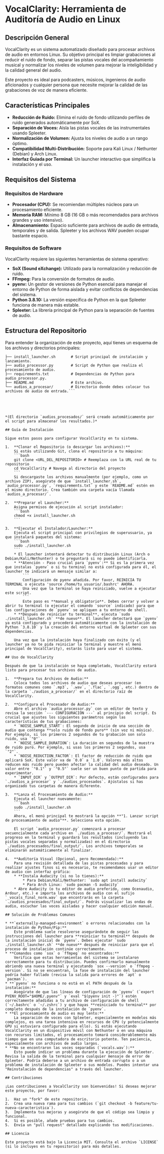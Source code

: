 # VocalClarity: Herramienta de Auditoría de Audio en Linux

## Descripción General

VocalClarity es un sistema automatizado diseñado para procesar archivos de audio en entornos Linux. Su objetivo principal es limpiar grabaciones al reducir el ruido de fondo, separar las pistas vocales del acompañamiento musical y normalizar los niveles de volumen para mejorar la inteligibilidad y la calidad general del audio.

Este proyecto es ideal para podcasters, músicos, ingenieros de audio aficionados y cualquier persona que necesite mejorar la calidad de las grabaciones de voz de manera eficiente.

## Características Principales

* **Reducción de Ruido:** Elimina el ruido de fondo utilizando perfiles de ruido generados automáticamente por SoX.
* **Separación de Voces:** Aísla las pistas vocales de las instrumentales usando Spleeter.
* **Normalización de Volumen:** Ajusta los niveles de audio a un rango óptimo.
* **Compatibilidad Multi-Distribución:** Soporte para Kali Linux / Nethunter (Debian) y Arch Linux.
* **Interfaz Guiada por Terminal:** Un launcher interactivo que simplifica la instalación y el uso.

## Requisitos del Sistema

### Requisitos de Hardware

* **Procesador (CPU):** Se recomiendan múltiples núcleos para un procesamiento eficiente.
* **Memoria RAM:** Mínimo 8 GB (16 GB o más recomendados para archivos grandes y uso intensivo).
* **Almacenamiento:** Espacio suficiente para archivos de audio de entrada, temporales y de salida. Spleeter y los archivos WAV pueden ocupar bastante espacio.

### Requisitos de Software

VocalClarity requiere las siguientes herramientas de sistema operativo:

* **SoX (Sound eXchange):** Utilizado para la normalización y reducción de ruido.
* **FFmpeg:** Para la conversión de formatos de audio.
* **pyenv:** Un gestor de versiones de Python esencial para manejar el entorno de Python de forma aislada y evitar conflictos de dependencias del sistema.
* **Python 3.8.10:** La versión específica de Python en la que Spleeter funciona de manera más estable.
* **Spleeter:** La librería principal de Python para la separación de fuentes de audio.


## Estructura del Repositorio

Para entender la organización de este proyecto, aquí tienes un esquema de los archivos y directorios principales:

```
├── install_launcher.sh       # Script principal de instalación y lanzamiento.
├── audio_processor.py        # Script de Python que realiza el procesamiento de audio.
├── requirements.txt          # Dependencias de Python para audio_processor.py.
├── README.md                 # Este archivo.
└── audios_a_procesar/        # Directorio donde debes colocar tus archivos de audio de entrada.```





*(El directorio `audios_procesados/` será creado automáticamente por el script para almacenar los resultados.)*

## Guía de Instalación

Sigue estos pasos para configurar VocalClarity en tu sistema.

1.  **Clonar el Repositorio (o descargar los archivos):**
    Si estás utilizando Git, clona el repositorio a tu máquina:
    ```bash
    git clone <URL_DEL_REPOSITORIO> # Reemplaza con la URL real de tu repositorio
    cd VocalClarity # Navega al directorio del proyecto
    ```
    Si descargaste los archivos manualmente (por ejemplo, como un archivo ZIP), asegúrate de que `install_launcher.sh`, `audio_processor.py`, `requirements.txt` y este `README.md` estén en el mismo directorio. Crea también una carpeta vacía llamada `audios_a_procesar/`.

2.  **Preparar el Launcher:**
    Asigna permisos de ejecución al script instalador:
    ```bash
    chmod +x install_launcher.sh
    ```

3.  **Ejecutar el Instalador/Launcher:**
    Ejecuta el script principal con privilegios de superusuario, ya que instalará paquetes del sistema:
    ```bash
    sudo ./install_launcher.sh
    ```
    * El launcher intentará detectar tu distribución Linux (Arch o Debian/Kali/Nethunter) o te preguntará si no puede identificarla.
    * **Atención - Paso crucial para `pyenv`:** Si es la primera vez que instalas `pyenv` o si tu terminal no está configurada para él, el launcher te indicará un mensaje similar a:
        ```
        Configuración de pyenv añadida. Por favor, REINICIA TU TERMINAL o ejecuta 'source /home/tu_usuario/.bashrc' AHORA.
        Una vez que la terminal se haya reiniciado, vuelve a ejecutar este script.
        ```
        Este paso es **manual y obligatorio**. Debes cerrar y volver a abrir tu terminal (o ejecutar el comando `source` indicado) para que las configuraciones de `pyenv` se apliquen a tu entorno de shell.
    * **Después de reiniciar tu terminal**, ejecuta `sudo ./install_launcher.sh` **de nuevo**. El launcher detectará que `pyenv` ya está configurado y procederá automáticamente con la instalación de Python `3.8.10` y la creación del entorno virtual de Spleeter con sus dependencias.

    Una vez que la instalación haya finalizado con éxito (y el launcher ya no te pida reiniciar la terminal y muestre el menú principal de VocalClarity), estarás listo para usar el sistema.

## Uso de VocalClarity

Después de que la instalación se haya completado, VocalClarity estará listo para procesar tus archivos de audio.

1.  **Prepara tus Archivos de Audio:**
    Coloca todos los archivos de audio que deseas procesar (en formatos comunes como `.mp3`, `.wav`, `.flac`, `.ogg`, etc.) dentro de la carpeta `./audios_a_procesar/` en el directorio raíz de VocalClarity.

2.  **Configura el Procesador de Audio:**
    Abre el archivo `audio_processor.py` con un editor de texto y revisa la sección `--- CONFIGURACIÓN ---` al principio del script. Es crucial que ajustes los siguientes parámetros según las características de tus grabaciones:
    * `NOISE_SAMPLE_START`: El segundo de inicio de una sección de audio que contenga **solo ruido de fondo puro** (sin voz ni música). Por ejemplo, si los primeros 2 segundos de tu grabación son solo ruido, usa `"0"`.
    * `NOISE_SAMPLE_DURATION`: La duración en segundos de la muestra de ruido puro. Por ejemplo, si usas los primeros 2 segundos, usa `"2"`.
    * `NOISE_REDUCTION_FACTOR`: El factor de reducción de ruido que aplicará SoX. Este valor va de `0.0` a `1.0`. Valores más altos reducen más ruido pero pueden afectar la calidad del audio deseado. Un valor entre `"0.1"` y `"0.5"` suele ser un buen punto de partida para experimentar.
    * `INPUT_DIR` y `OUTPUT_DIR`: Por defecto, están configurados para `./audios_a_procesar` y `./audios_procesados`. Ajústalos si has organizado tus carpetas de manera diferente.

3.  **Lanza el Procesamiento de Audio:**
    Ejecuta el launcher nuevamente:
    ```bash
    sudo ./install_launcher.sh
    ```
    Ahora, el menú principal te mostrará la opción **"1. Lanzar script de procesamiento de audio"**. Selecciona esta opción.

    El script `audio_processor.py` comenzará a procesar secuencialmente cada archivo en `./audios_a_procesar/`. Mostrará el progreso en la terminal y guardará los resultados (incluyendo las pistas vocales separadas y normalizadas) en el directorio `./audios_procesados/final_output/`. Los archivos temporales se eliminarán automáticamente al finalizar.

4.  **Auditoría Visual (Opcional, pero Recomendada):**
    Para una revisión detallada de las pistas procesadas y para realizar ajustes finos si es necesario, te recomendamos usar un editor de audio con interfaz gráfica:
    * **Instala Audacity (si no lo tienes):**
        * Para Debian/Kali/Nethunter: `sudo apt install audacity`
        * Para Arch Linux: `sudo pacman -S audacity`
    * Abre Audacity (o tu editor de audio preferido, como Ocenaudio, Ardour, etc.) e importa los archivos de audio con el sufijo `_vocals_final_norm.wav` que encontrarás en la carpeta `./audios_procesados/final_output/`. Podrás visualizar las ondas de audio, escuchar las voces aisladas y hacer cualquier edición manual.

## Solución de Problemas Comunes

* **`externally-managed-environment` o errores relacionados con la instalación de Python/Pip:**
    Este problema suele resolverse asegurándote de seguir las instrucciones del launcher para **reiniciar tu terminal** después de la instalación inicial de `pyenv`. Debes ejecutar `sudo ./install_launcher.sh` **de nuevo** después de reiniciar para que el proceso de instalación continúe correctamente.
* **Comandos como `sox` o `ffmpeg` no encontrados:**
    Verifica que estas herramientas del sistema se instalaron correctamente para tu distribución. Puedes confirmarlo manualmente abriendo una nueva terminal y ejecutando `sox --version` o `ffmpeg -version`. Si no se encuentran, la fase de instalación del launcher podría haber fallado (revisa la salida para errores de `apt` o `pacman`).
* **`pyenv` no funciona o no está en el PATH después de la instalación:**
    Asegúrate de que las líneas de configuración de `pyenv` (`export PYENV_ROOT="$HOME/.pyenv"` y `eval "$(pyenv init -)"`) estén correctamente añadidas a tu archivo de configuración de shell (`~/.bashrc` o `~/.zshrc`) y que hayas **reiniciado tu terminal** por completo después de la instalación de `pyenv`.
* **El procesamiento de audio es muy lento:**
    La separación de voces con Spleeter, especialmente en modelos más complejos, es una tarea intensiva en recursos de CPU (y potencialmente GPU si estuviera configurado para ello). Si estás ejecutando VocalClarity en un dispositivo móvil con Nethunter o en una máquina con recursos limitados, el procesamiento tomará considerablemente más tiempo que en una computadora de escritorio potente. Ten paciencia, especialmente con archivos de audio largos.
* **No se encontraron las voces separadas (`vocals.wav`):**
    Esto puede indicar un problema durante la ejecución de Spleeter. Revisa la salida de la terminal para cualquier mensaje de error de Spleeter. Podría deberse a un archivo de entrada corrupto o a un problema de instalación de Spleeter o sus modelos. Puedes intentar una "Reinstalación de dependencias" a través del launcher.

## Contribuciones

¡Las contribuciones a VocalClarity son bienvenidas! Si deseas mejorar este proyecto, por favor:

1.  Haz un "fork" de este repositorio.
2.  Crea una nueva rama para tus cambios (`git checkout -b feature/tu-nueva-caracteristica`).
3.  Implementa tus mejoras y asegúrate de que el código sea limpio y funcional.
4.  Si es posible, añade pruebas para tus cambios.
5.  Envía un "pull request" detallado explicando tus modificaciones.

## Licencia

Este proyecto está bajo la Licencia MIT. Consulta el archivo `LICENSE` (si lo incluyes en tu repositorio) para más detalles.
